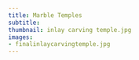 ```yaml
---
title: Marble Temples
subtitle:
thumbnail: inlay carving temple.jpg
images:
- finalinlaycarvingtemple.jpg
---
```

